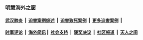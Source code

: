 
### 明慧海外之窗

####  [武汉肺炎](indexes/365.md?t=07150801) &nbsp;|&nbsp;  [迫害案例综述](indexes/328.md?t=07150801) &nbsp;|&nbsp; [迫害致死案例](indexes/277.md?t=07150801)  &nbsp;|&nbsp; [更多迫害案例](indexes/81.md?t=07150801)  &nbsp;|&nbsp; 
####  [时事评论](indexes/19.md?t=07150801) &nbsp;|&nbsp; [海外简讯](indexes/245.md?t=07150801)&nbsp;|&nbsp;  [社会支持](indexes/140.md?t=07150801) &nbsp;|&nbsp; [褒奖决议](indexes/282.md?t=07150801) &nbsp;|&nbsp; [社区报道](indexes/91.md?t=07150801)  &nbsp;|&nbsp; [天人之间](indexes/78.md?t=07150801) 

